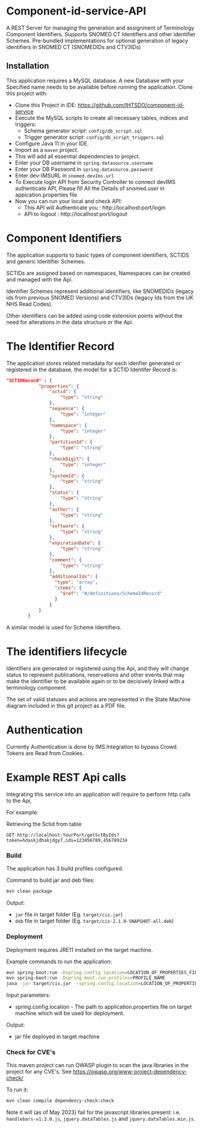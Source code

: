 # Component-id-service-API   
A REST Server for managing the generation and assignment of Terminology Component Identifiers. Supports SNOMED CT Identifiers and other identifier Schemes. Pre-bundled implementations for optional generation of legacy identifiers in SNOMED CT (SNOMEDIDs and CTV3IDs)

## Installation
This application requires a MySQL database. A new Database with your Specified name needs to be available before running the application.
Clone this project with:

- Clone this Project in IDE: https://github.com/IHTSDO/component-id-service
- Execute the MySQL scripts to create all necessary tables, indices and triggers:
    - Schema generator script: `config/db_script.sql`
    - Trigger generator script: `config/db_script_triggers.sql`
- Configure Java 11 in your IDE.
- Import as a `maven` project.
- This will add all essential dependencies to project.
- Enter your DB username in `spring.datasource.username`
- Enter your DB Password in `spring.datasource.password`
- Enter dev-IMSURL in `snomed.devIms.url`
- To Execute login API from Security Controller to connect devIMS authenticate API, Please fill All the Details of snomed.user in appication.properties file
- Now you can run your local and check API:
    - This API will Authenticate you : http://localhost:port/login
    - API to logout : http://localhost:port/logout

# Component Identifiers
The application supports to basic types of component identifiers, SCTIDS and generic Identifier Schemes. 

SCTIDs are assigned based on namespaces, Namespaces can be created and managed with the Api.

Identifier Schemes represent additional identifiers, like SNOMEDIDs (legacy ids from previous SNOMED Versions) 
and CTV3IDs (legacy Ids from the UK NHS Read Codes). 

Other identifiers can be added using code extension points without the need for alterations in the data 
structure or the Api.

# The Identifier Record
The application stores related metadata for each idenfier generated or registered in the database, 
the model for a SCTID Identifer Record is:

```json
"SCTIDRecord" : {
            "properties": {
                "sctid": {
                    "type": "string"
                },
                "sequence": {
                    "type": "integer"
                },
                "namespace": {
                    "type": "integer"
                },
                "partitionId": {
                    "type": "string"
                },
                "checkDigit": {
                    "type": "integer"
                },
                "systemId": {
                    "type": "string"
                },
                "status": {
                    "type": "string"
                },
                "author": {
                    "type": "string"
                },
                "software": {
                    "type": "string"
                },
                "expirationDate": {
                    "type": "string"
                },
                "comment": {
                    "type": "string"
                },
                "additionalIds": {
                  "type": "array",
                  "items": {
                    "$ref": "#/definitions/SchemeIdRecord"
                  }
                }
            }
        }
```
        
A similar model is used for Scheme Identifiers.

# The identifiers lifecycle
Identifiers are generated or registered using the Api, and they will change status to represent publications,
reservations and other events that may make the identifier to be available again or to be decisively linked with a
terminology component.

The set of valid statuses and actions are represented in the State Machine diagram included in this git project as a
PDF file.

# Authentication
Currently Authentication is done by IMS Integration to bypass Crowd. Tokens are Read from Cookies.

# Example REST Api calls
Integrating this service into an application will require to perform http calls to the Api, 

For example:

Retrieving the Sctid from table

```
GET http://localhost:YourPort/getSctByIds?token=hdaskjdhakjdgy7,ids=123456789,456789234
```

### Build
The application has 3 build profiles configured.

Command to build jar and deb files:
        

```bash
mvn clean package
```

Output:
- `jar` file in target folder (Eg. `target/cis.jar`)
- `deb` file in target folder (Eg. `target/cis-2.1.0-SNAPSHOT-all.deb`)

### Deployment
Deployment requires JRE11 installed on the target machine.

Example commands to run the application:

```bash
mvn spring-boot:run -Dspring.config.location=LOCATION_OF_PROPERTIES_FILE
mvn spring-boot:run -Dspring-boot.run.profiles=PROFILE_NAME
java -jar target/cis.jar --spring.config.location=LOCATION_OF_PROPERTIES_FILE
```

Input parameters:
- spring.config.location - The path to application.properties file on target machine which will be used for deployment.

Output:
- jar file deployed in target machine

### Check for CVE's
This maven project can run OWASP plugin to scan the java libraries in the project for any CVE's.  See https://owasp.org/www-project-dependency-check/

To run it:

```bash
mvn clean compile dependency-check:check
```

Note it will (as of May 2023) fail for the javascript libraries present: i.e. `handlebars-v1.3.0.js`, `jquery.dataTables.js` and `jquery.dataTables.min.js`.
